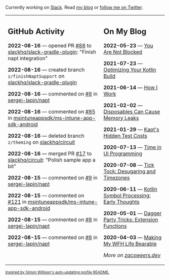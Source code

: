 Currently working on [Slack](https://slack.com/). Read [my blog](https://zacsweers.dev/) or [follow me on Twitter](https://twitter.com/ZacSweers).

<table><tr><td valign="top" width="60%">

## GitHub Activity
<!-- githubActivity starts -->
**2022-08-16** — opened PR [#88](https://github.com/slackhq/slack-gradle-plugin/pull/88) to [slackhq/slack-gradle-plugin](https://github.com/slackhq/slack-gradle-plugin): "Finish napt integration"

**2022-08-16** — created branch `z/finishNaptSupport` on [slackhq/slack-gradle-plugin](https://github.com/slackhq/slack-gradle-plugin)

**2022-08-16** — commented on [#8](https://github.com/sergei-lapin/napt/issues/8#issuecomment-1216899615) in [sergei-lapin/napt](https://github.com/sergei-lapin/napt)

**2022-08-16** — commented on [#85](https://github.com/msintuneappsdk/ms-intune-app-sdk-android/issues/85#issuecomment-1216890136) in [msintuneappsdk/ms-intune-app-sdk-android](https://github.com/msintuneappsdk/ms-intune-app-sdk-android)

**2022-08-16** — deleted branch `z/theming` on [slackhq/circuit](https://github.com/slackhq/circuit)

**2022-08-16** — merged PR [#17](https://github.com/slackhq/circuit/pull/17) to [slackhq/circuit](https://github.com/slackhq/circuit): "Polish sample app a bit"

**2022-08-15** — commented on [#9](https://github.com/sergei-lapin/napt/pull/9#issuecomment-1216026254) in [sergei-lapin/napt](https://github.com/sergei-lapin/napt)

**2022-08-15** — commented on [#121](https://github.com/msintuneappsdk/ms-intune-app-sdk-android/issues/121#issuecomment-1215797605) in [msintuneappsdk/ms-intune-app-sdk-android](https://github.com/msintuneappsdk/ms-intune-app-sdk-android)

**2022-08-15** — commented on [#8](https://github.com/sergei-lapin/napt/issues/8#issuecomment-1215751733) in [sergei-lapin/napt](https://github.com/sergei-lapin/napt)

**2022-08-15** — commented on [#8](https://github.com/sergei-lapin/napt/issues/8#issuecomment-1215750255) in [sergei-lapin/napt](https://github.com/sergei-lapin/napt)
<!-- githubActivity ends -->
</td><td valign="top" width="40%">

## On My Blog
<!-- blog starts -->
**2022-05-23** — [You Are Not Blocked](https://www.zacsweers.dev/you-are-not-blocked/)

**2021-07-23** — [Optimizing Your Kotlin Build](https://www.zacsweers.dev/optimizing-your-kotlin-build/)

**2021-06-14** — [How I Work](https://www.zacsweers.dev/how-i-work/)

**2021-02-02** — [Disposables Can Cause Memory Leaks](https://www.zacsweers.dev/disposables-can-cause-memory-leaks/)

**2021-01-29** — [Kapt's Hidden Test Costs](https://www.zacsweers.dev/kapts-hidden-test-costs/)

**2020-07-13** — [Time in UI Programming](https://www.zacsweers.dev/time-in-ui/)

**2020-07-08** — [Tick Tock: Desugaring and Timezones](https://www.zacsweers.dev/ticktock-desugaring-timezones/)

**2020-06-11** — [Kotlin Symbol Processing: Early Thoughts](https://www.zacsweers.dev/kotlin-symbol-processor-early-thoughts/)

**2020-05-01** — [Dagger Party Tricks: Extension Functions](https://www.zacsweers.dev/dagger-party-tricks-extension-functions/)

**2020-04-03** — [Making My WFH Life Bearable](https://www.zacsweers.dev/making-wfh-life-bearable/)
<!-- blog ends -->
_More on [zacsweers.dev](https://zacsweers.dev/)_
</td></tr></table>

<sub><a href="https://simonwillison.net/2020/Jul/10/self-updating-profile-readme/">Inspired by Simon Willison's auto-updating profile README.</a></sub>